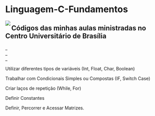 # Linguagem-C-Fundamentos
<img align="left" src="https://institucional.uniceub.br/hubfs/BrandCenter/img/logo-ceub-mono-chapada.png">


<h2> Códigos das minhas aulas ministradas no  <b>Centro Universitário de Brasília</b>  </h2>

<div> _ </div>

<div> _ </div>

<div> _ </div>


Utilizar diferentes tipos de variáveis (Int, Float, Char, Boolean)
    
Trabalhar com Condicionais Simples ou Compostas (IF, Switch Case)

Criar laços de repetição (While, For)
    
Definir Constantes

Definir, Percorrer e Acessar Matrizes. 

